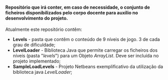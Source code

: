 #### Repositório que  irá conter, em caso de necessidade, o conjunto de ficheiros disponibilizados pelo corpo docente para auxilio no desenvolvimento do projeto.

Atualmente este repositório contêm:

- **Levels** - pasta que contêm o conteúdo de 9 níveis de jogo. 3 de cada grau de dificuldade;
- **LevelLoader** - Biblioteca Java que permite carregar os ficheiros dos níveis (pasta "*levels*") para um Objeto *ArrayList*. Deve ser incluída no projeto implementado;
- **SampleLoadLevels** - Projeto Netbeans exemplificativo da utilização da biblioteca java *LevelLoader*;

